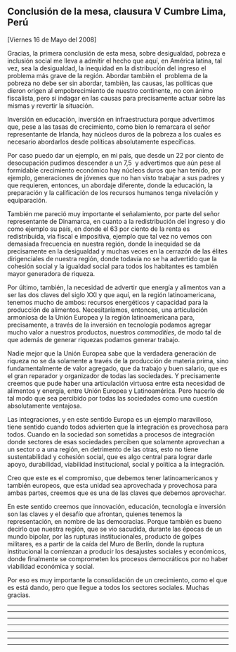 Conclusión de la mesa, clausura V Cumbre Lima, Perú
---------------------------------------------------

[Viernes 16 de Mayo del 2008]

Gracias, la primera conclusión de esta mesa, sobre desigualdad, pobreza
e inclusión social me lleva a admitir el hecho que aquí, en América
latina, tal vez, sea la desigualdad, la inequidad en la distribución del
ingreso el problema más grave de la región. Abordar tambièn el  problema
de la pobreza no debe ser sin abordar, tambièn, las causas, las
políticas que dieron origen al empobrecimiento de nuestro continente, no
con ánimo fiscalista, pero sí indagar en las causas para precisamente
actuar sobre las mismas y revertir la situación.

Inversión en educación, inversión en infraestructura porque advertimos
que, pese a las tasas de crecimiento, como bien lo remarcara el señor
representante de Irlanda, hay núcleos duros de la pobreza a los cuales
es necesario abordarlos desde políticas absolutamente específicas.

Por caso puedo dar un ejemplo, en mi país, que desde un 22 por ciento de
desocupación pudimos descender a un 7,5  y advertimos que aún pese al
formidable crecimiento económico hay núcleos duros que han tenido, por
ejemplo, generaciones de jóvenes que no han visto trabajar a sus padres
y que requieren, entonces, un abordaje diferente, donde la educación, la
preparación y la calificación de los recursos humanos tenga nivelación y
equiparación.

También me pareció muy importante el señalamiento, por parte del señor
representante de Dinamarca, en cuanto a la redistribución del ingreso y
dio como ejemplo su país, en donde el 63 por ciento de la renta es
redistribuida, vía fiscal e impositiva, ejemplo que tal vez no vemos con
demasiada frecuencia en nuestra región, donde la inequidad se da
precisamente en la desigualdad y muchas veces en la cerrazón de las
élites dirigenciales de nuestra región, donde todavía no se ha advertido
que la cohesión social y la igualdad social para todos los habitantes es
también mayor generadora de riqueza.

Por último, también, la necesidad de advertir que energía y alimentos
van a ser las dos claves del siglo XXI y que aquí, en la región
latinoamericana, tenemos mucho de ambos: recursos energéticos y
capacidad para la producción de alimentos. Necesitaríamos, entonces, una
articulación armoniosa de la Unión Europea y la región latinoamericana
para, precisamente, a través de la inversión en tecnología podamos
agregar mucho valor a nuestros productos, nuestros *commodities*, de
modo tal de que además de generar riquezas podamos generar trabajo.

Nadie mejor que la Unión Europea sabe que la verdadera generación de
riqueza no se da solamente a través de la producción de materia prima,
sino fundamentalmente de valor agregado, que da trabajo y buen salario,
que es el gran reparador y organizador de todas las sociedades. Y
precisamente creemos que pude haber una articulación virtuosa entre esta
necesidad de alimentos y energía, entre Unión Europea y Latinoamérica.
Pero hacerlo de tal modo que sea percibido por todas las sociedades como
una cuestión absolutamente ventajosa.

Las integraciones, y en este sentido Europa es un ejemplo maravilloso,
tiene sentido cuando todos advierten que la integración es provechosa
para todos. Cuando en la sociedad son sometidas a procesos de
integración donde sectores de esas sociedades perciben que solamente
aprovechan a un sector o a una región, en detrimento de las otras, esto
no tiene sustentabilidad y cohesión social, que es algo central para
lograr darle apoyo, durabilidad, viabilidad institucional, social y
política a la integración.

Creo que este es el compromiso, que debemos tener latinoamericanos y
también europeos, que esta unidad sea aprovechada y provechosa para
ambas partes, creemos que es una de las claves que debemos aprovechar.

En este sentido creemos que innovación, educación, tecnología e
inversión son las claves y el desafío que afrontan, quienes tenemos la
representación, en nombre de las democracias. Porque también es bueno
decirlo que nuestra región, que se vio sacudida, durante las épocas de
un mundo bipolar, por las rupturas institucionales, producto de golpes
militares, es a partir de la caída del Muro de Berlín, donde la ruptura
institucional la comienzan a producir los desajustes sociales y
económicos, donde finalmente se comprometen los procesos democráticos
por no haber viabilidad económica y social.

Por eso es muy importante la consolidación de un crecimiento, como el
que es está dando, pero que llegue a todos los sectores sociales. Muchas
gracias.

****

****

****

****

****

****

****
